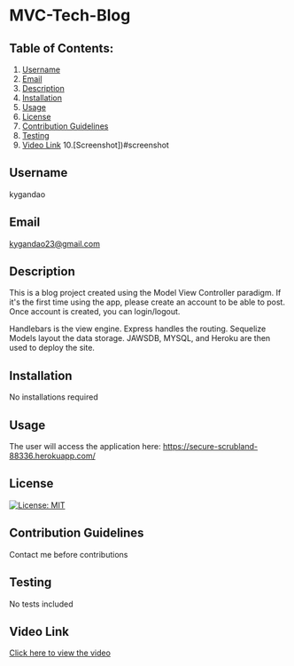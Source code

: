 # MVC-Tech-Blog

## Table of Contents:
  1. [Username](#username)
  2. [Email](#email)
  3. [Description](#description)
  4. [Installation](#installation)
  5. [Usage](#usage)
  6. [License](#license)
  7. [Contribution Guidelines](#contributing-guidelines)
  8. [Testing](#testing)
  9. [Video Link](#video-link)
  10.[Screenshot])#screenshot

## Username
kygandao

## Email
kygandao23@gmail.com

## Description
This is a blog project created using the Model View Controller paradigm.
If it's the first time using the app, please create an account to be able to post.
Once account is created, you can login/logout.

Handlebars is the view engine.
Express handles the routing.
Sequelize Models layout the data storage.
JAWSDB, MYSQL, and Heroku are then used to deploy the site.

## Installation
No installations required

## Usage
The user will access the application here: https://secure-scrubland-88336.herokuapp.com/

## License
[![License: MIT](https://img.shields.io/badge/License-MIT-yellow.svg)](https://opensource.org/licenses/MIT)

## Contribution Guidelines
Contact me before contributions

## Testing
No tests included

## Video Link
[Click here to view the video]()
